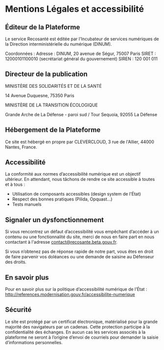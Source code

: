 # Mentions Légales et accessibilité

## Éditeur de la Plateforme
Le service Recosanté est éditée par l'Incubateur de services numériques de la Direction interministérielle du numérique (DINUM).

Coordonnées :
Adresse : DINUM, 20 avenue de Ségur, 75007 Paris
SIRET : 12000101100010 (secrétariat général du gouvernement)
SIREN : 120 001 011

## Directeur de la publication
MINISTÈRE DES SOLIDARITÉS ET DE LA SANTÉ

14 Avenue Duquesne, 75350 Paris

MINISTÈRE DE LA TRANSITION ÉCOLOGIQUE

Grande Arche de La Défense - paroi sud / Tour Sequoia, 92055 La Défense

## Hébergement de la Plateforme
Ce site est hébergé en propre par CLEVERCLOUD, 3 rue de l'Allier, 44000 Nantes, France.


## Accessibilité
La conformité aux normes d’accessibilité numérique est un objectif ultérieur. En attendant, nous tâchons de rendre ce site accessible à toutes et à tous :

- Utilisation de composants accessibles (design system de l'État)
- Respect des bonnes pratiques (Pilida, Opquast...)
- Tests manuels

## Signaler un dysfonctionnement
Si vous rencontrez un défaut d’accessibilité vous empêchant d’accéder à un contenu ou une fonctionnalité du site, merci de nous en faire part en nous contactant à l'adresse contact@recosante.beta.gouv.fr.

Si vous n’obtenez pas de réponse rapide de notre part, vous êtes en droit de faire parvenir vos doléances ou une demande de saisine au Défenseur des droits.

## En savoir plus
Pour en savoir plus sur la politique d’accessibilité numérique de l’État : http://references.modernisation.gouv.fr/accessibilite-numerique

## Sécurité
Le site est protégé par un certificat électronique, matérialisé pour la grande majorité des navigateurs par un cadenas. Cette protection participe à la confidentialité des échanges. En aucun cas les services associés à la plateforme ne seront à l’origine d’envoi de courriels pour demander la saisie d’informations personnelles.
